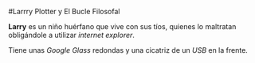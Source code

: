 #Larrry Plotter y El Bucle Filosofal

**Larry** es un niño huérfano que vive con sus tíos, quienes lo maltratan obligándole a utilizar *internet explorer*.

Tiene unas *Google Glass* redondas y una cicatriz de un *USB* en la frente.
